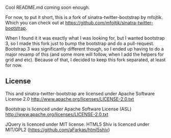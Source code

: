 Cool README.md coming soon enough.

For now, to put it short, this is a fork of sinatra-twitter-bootstrap by mfojtik. Which you can check out at https://github.com/mfojtik/sinatra-twitter-bootstrap.

When I found it it was exactly what I was looking for, but I wanted bootstrap 3, so I made this fork just to bump the bootstrap and do a pull-request.
Bootstrap 3 was significantly different though, so I ended up having to do a major revamp of this 
(and some more will follow, when I add the helpers for grid and etc). Because of that, I decided to keep this fork separated, at least for now.

License
--------

This and sinatra-twitter-bootstrap are licensed under Apache Software License 2.0
http://www.apache.org/licenses/LICENSE-2.0.txt

Bootstrap is licenced under Apache Software License (ASL)
http://www.apache.org/licenses/LICENSE-2.0.txt

JQuery is licenced under MIT license.
HTML5 Shiv is licenced under MIT/GPL2 (https://github.com/aFarkas/html5shiv)
